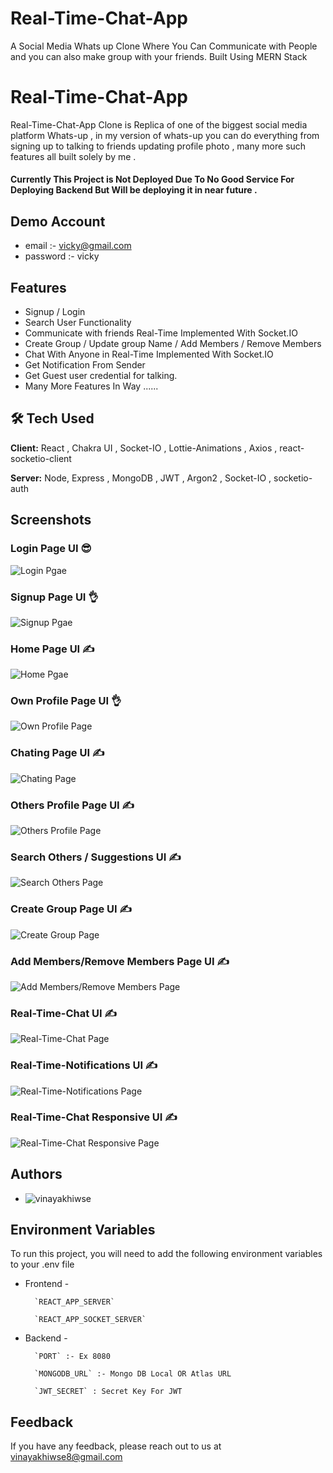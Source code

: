 # Real-Time-Chat-App
A Social Media Whats up Clone Where You Can Communicate with People and you can also make group with your friends. Built Using MERN Stack

# Real-Time-Chat-App

Real-Time-Chat-App Clone is Replica of one of the biggest social media platform Whats-up , in my version of whats-up you can do everything from signing up to talking to friends updating profile photo , many more such features all built solely by me .

#### Currently This Project is Not Deployed Due To No Good Service For Deploying Backend But Will be deploying it in near future .
## Demo Account 

- email :- vicky@gmail.com
- password :- vicky

## Features

- Signup / Login
- Search User Functionality
- Communicate with friends Real-Time Implemented With Socket.IO
- Create Group / Update group Name / Add Members / Remove Members
- Chat With Anyone in Real-Time Implemented With Socket.IO
- Get Notification From Sender
- Get Guest user credential for talking.
- Many More Features In Way ......


## 🛠 Tech Used

**Client:** React , Chakra UI , Socket-IO , Lottie-Animations , Axios , react-socketio-client

**Server:** Node, Express , MongoDB , JWT , Argon2 , Socket-IO , socketio-auth


## Screenshots



### Login Page UI 😎

![Login Pgae](https://user-images.githubusercontent.com/107462150/226529167-8c24eee7-fbd5-43ba-930e-459e022594ef.png)



### Signup Page UI 👌

![Signup Pgae](https://user-images.githubusercontent.com/107462150/226529388-12f3820d-65b1-4f03-a78d-7a9e1b5da239.png)




### Home Page UI ✍️

![Home Pgae](https://user-images.githubusercontent.com/107462150/226529751-2a18540a-ae14-47ae-8a9d-84ec76e38ff0.png)



### Own Profile Page UI 👌

![Own Profile Page](https://user-images.githubusercontent.com/107462150/226530354-696c6159-a34b-4384-a23c-369f88393143.png)



### Chating Page UI ✍️

![Chating Page](https://user-images.githubusercontent.com/107462150/226530652-e85db487-491c-427d-ac2e-b97940e4fbd2.png)



### Others Profile Page UI ✍️

![Others Profile Page](https://user-images.githubusercontent.com/107462150/226531045-868f785d-5603-49a5-8468-6fdf443d4717.png)


### Search Others / Suggestions  UI ✍️

![Search Others Page](https://user-images.githubusercontent.com/107462150/226531209-c634b0ff-5634-4a42-9f78-e821654ae5d0.png)


### Create Group Page UI ✍️

![Create Group Page](https://user-images.githubusercontent.com/107462150/226531418-0b4e84cd-8e0f-42e8-ae83-487ddb5159da.png)


### Add Members/Remove Members Page UI ✍️

![Add Members/Remove Members Page](https://user-images.githubusercontent.com/107462150/226531645-2b3d7bd3-63d4-4279-87c5-36549d2eb312.png)


### Real-Time-Chat UI ✍️

![Real-Time-Chat Page](https://user-images.githubusercontent.com/107462150/226532058-8261cf99-c05d-40b7-9719-776425f48541.png)


### Real-Time-Notifications UI ✍️

![Real-Time-Notifications Page](https://user-images.githubusercontent.com/107462150/226532367-0fab3c50-229a-4734-9965-95a0787a2767.png)


### Real-Time-Chat Responsive UI ✍️

![Real-Time-Chat Responsive Page](https://user-images.githubusercontent.com/107462150/226532843-636356a8-e601-47b4-8bc0-485ddc69e321.png)



## Authors

- ![vinayakhiwse](https://github.com/Vicky160898)


## Environment Variables

To run this project, you will need to add the following environment variables to your .env file

- Frontend -

        `REACT_APP_SERVER`

        `REACT_APP_SOCKET_SERVER`

- Backend -

        `PORT` :- Ex 8080

        `MONGODB_URL` :- Mongo DB Local OR Atlas URL

        `JWT_SECRET` : Secret Key For JWT

       


## Feedback

If you have any feedback, please reach out to us at vinayakhiwse8@gmail.com
